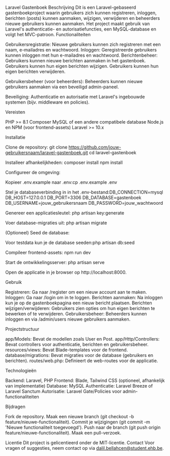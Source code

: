 Laravel Gastenboek Beschrijving Dit is een Laravel-gebaseerd gastenboekproject waarin gebruikers zich kunnen registreren, inloggen, berichten (posts) kunnen aanmaken, wijzigen, verwijderen en beheerders nieuwe gebruikers kunnen aanmaken. Het project maakt gebruik van Laravel's authenticatie- en autorisatiefuncties, een MySQL-database en volgt het MVC-patroon. Functionaliteiten

Gebruikersregistratie: Nieuwe gebruikers kunnen zich registreren met een naam, e-mailadres en wachtwoord. Inloggen: Geregistreerde gebruikers kunnen inloggen met hun e-mailadres en wachtwoord. Berichtenbeheer: Gebruikers kunnen nieuwe berichten aanmaken in het gastenboek. Gebruikers kunnen hun eigen berichten wijzigen. Gebruikers kunnen hun eigen berichten verwijderen.

Gebruikersbeheer (voor beheerders): Beheerders kunnen nieuwe gebruikers aanmaken via een beveiligd admin-paneel.

Beveiliging: Authenticatie en autorisatie met Laravel's ingebouwde systemen (bijv. middleware en policies).

Vereisten

PHP >= 8.1 Composer MySQL of een andere compatibele database Node.js en NPM (voor frontend-assets) Laravel >= 10.x

Installatie

Clone de repository: git clone https://github.com/jouw-gebruikersnaam/laravel-gastenboek.git cd laravel-gastenboek

Installeer afhankelijkheden: composer install npm install

Configureer de omgeving:

Kopieer .env.example naar .env:cp .env.example .env

Stel je databaseverbinding in in het .env-bestand:DB_CONNECTION=mysql DB_HOST=127.0.0.1 DB_PORT=3306 DB_DATABASE=gastenboek DB_USERNAME=jouw_gebruikersnaam DB_PASSWORD=jouw_wachtwoord

Genereer een applicatiesleutel: php artisan key:generate

Voer database-migraties uit: php artisan migrate

(Optioneel) Seed de database:

Voor testdata kun je de database seeden:php artisan db:seed

Compileer frontend-assets: npm run dev

Start de ontwikkelingsserver: php artisan serve

Open de applicatie in je browser op http://localhost:8000.

Gebruik

Registreren: Ga naar /register om een nieuw account aan te maken. Inloggen: Ga naar /login om in te loggen. Berichten aanmaken: Na inloggen kun je op de gastenboekpagina een nieuw bericht plaatsen. Berichten wijzigen/verwijderen: Gebruikers zien opties om hun eigen berichten te bewerken of te verwijderen. Gebruikersbeheer: Beheerders kunnen inloggen en via /admin/users nieuwe gebruikers aanmaken.

Projectstructuur

app/Models: Bevat de modellen zoals User en Post. app/Http/Controllers: Bevat controllers voor authenticatie, berichten en gebruikersbeheer. resources/views: Bevat Blade-templates voor de frontend. database/migrations: Bevat migraties voor de database (gebruikers en berichten). routes/web.php: Definieert de web-routes voor de applicatie.

Technologieën

Backend: Laravel, PHP Frontend: Blade, Tailwind CSS (optioneel, afhankelijk van implementatie) Database: MySQL Authenticatie: Laravel Breeze of Laravel Sanctum Autorisatie: Laravel Gate/Policies voor admin-functionaliteiten

Bijdragen

Fork de repository. Maak een nieuwe branch (git checkout -b feature/nieuwe-functionaliteit). Commit je wijzigingen (git commit -m 'Nieuwe functionaliteit toegevoegd'). Push naar de branch (git push origin feature/nieuwe-functionaliteit). Maak een pull-verzoek.

Licentie Dit project is gelicentieerd onder de MIT-licentie. Contact Voor vragen of suggesties, neem contact op via dalil.bellahcen@student.ehb.be.
